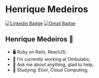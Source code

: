 # Henrique Medeiros
[![Linkedin Badge](https://img.shields.io/badge/-HenriqueMedeiros-blue?style=flat-square&logo=Linkedin&logoColor=white&link=https://www.linkedin.com/in/hugo-duarte-3392bb153/)](https://www.linkedin.com/in/hmdros/) 
[![Gmail Badge](https://img.shields.io/badge/-hmdros@gmail.com-c14438?style=flat-square&logo=Gmail&logoColor=white&link=mailto:hmdros@gmail.com)](mailto:hmdros@gmail.com)

## Henrique Medeiros 👋

- 🖥️ Ruby on Rails, ReactJS;
- 🔭  I’m currently working at Ombulabs;
- 💬 Ask me about anything, glad to help;
- 🌱 Studying: Elixir, Cloud Computing;

<!-- <img src="/github-metrics.svg" alt="Metrics" width="75%"> -->
